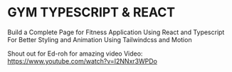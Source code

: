 # GYM TYPESCRIPT & REACT

Build a Complete Page for Fitness Application Using React and Typescript
For Better Styling and Animation Using Tailwindcss and Motion 

Shout out for Ed-roh for amazing video
Video: https://www.youtube.com/watch?v=I2NNxr3WPDo